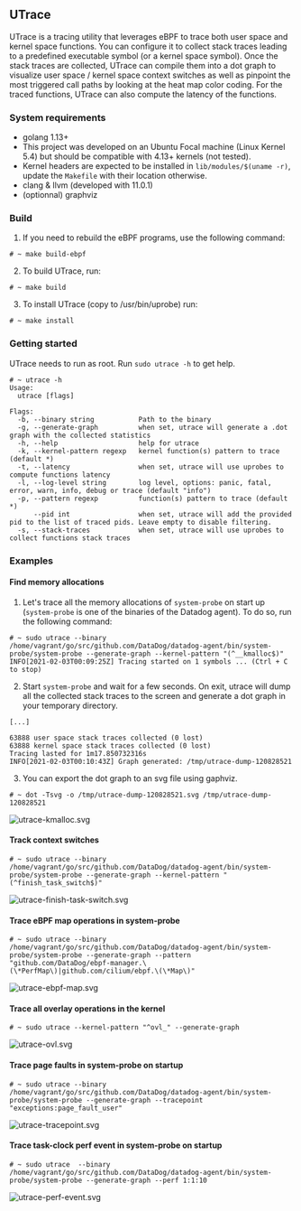 ## UTrace

UTrace is a tracing utility that leverages eBPF to trace both user space and kernel space functions. You can configure it to collect stack traces leading to a predefined executable symbol (or a kernel space symbol). Once the stack traces are collected, UTrace can compile them into a dot graph to visualize user space / kernel space context switches as well as pinpoint the most triggered call paths by looking at the heat map color coding. For the traced functions, UTrace can also compute the latency of the functions.

### System requirements

- golang 1.13+
- This project was developed on an Ubuntu Focal machine (Linux Kernel 5.4) but should be compatible with 4.13+ kernels (not tested).
- Kernel headers are expected to be installed in `lib/modules/$(uname -r)`, update the `Makefile` with their location otherwise.
- clang & llvm (developed with 11.0.1)
- (optionnal) graphviz

### Build

1) If you need to rebuild the eBPF programs, use the following command:

```shell script
# ~ make build-ebpf
```

2) To build UTrace, run:

```shell script
# ~ make build
```

3) To install UTrace (copy to /usr/bin/uprobe) run:
```shell script
# ~ make install
```

### Getting started

UTrace needs to run as root. Run `sudo utrace -h` to get help.

```shell script
# ~ utrace -h
Usage:
  utrace [flags]

Flags:
  -b, --binary string           Path to the binary
  -g, --generate-graph          when set, utrace will generate a .dot graph with the collected statistics
  -h, --help                    help for utrace
  -k, --kernel-pattern regexp   kernel function(s) pattern to trace (default *)
  -t, --latency                 when set, utrace will use uprobes to compute functions latency
  -l, --log-level string        log level, options: panic, fatal, error, warn, info, debug or trace (default "info")
  -p, --pattern regexp          function(s) pattern to trace (default *)
      --pid int                 when set, utrace will add the provided pid to the list of traced pids. Leave empty to disable filtering.
  -s, --stack-traces            when set, utrace will use uprobes to collect functions stack traces
```

### Examples

#### Find memory allocations

1) Let's trace all the memory allocations of `system-probe` on start up (`system-probe` is one of the binaries of the Datadog agent). To do so, run the following command:

```shell script
# ~ sudo utrace --binary /home/vagrant/go/src/github.com/DataDog/datadog-agent/bin/system-probe/system-probe --generate-graph --kernel-pattern "(^__kmalloc$)"
INFO[2021-02-03T00:09:25Z] Tracing started on 1 symbols ... (Ctrl + C to stop)
```

2) Start `system-probe` and wait for a few seconds. On exit, utrace will dump all the collected stack traces to the screen and generate a dot graph in your temporary directory.

```shell script
[...]

63888 user space stack traces collected (0 lost)
63888 kernel space stack traces collected (0 lost)
Tracing lasted for 1m17.850732316s
INFO[2021-02-03T00:10:43Z] Graph generated: /tmp/utrace-dump-120828521
```

3) You can export the dot graph to an svg file using gaphviz.

```shell script
# ~ dot -Tsvg -o /tmp/utrace-dump-120828521.svg /tmp/utrace-dump-120828521
```

![utrace-kmalloc.svg](documentation/utrace-kmalloc.svg)

#### Track context switches

```shell script
# ~ sudo utrace --binary /home/vagrant/go/src/github.com/DataDog/datadog-agent/bin/system-probe/system-probe --generate-graph --kernel-pattern "(^finish_task_switch$)"
```

![utrace-finish-task-switch.svg](documentation/utrace-finish-task-switch.svg)

#### Trace eBPF map operations in system-probe

```shell script
# ~ sudo utrace --binary /home/vagrant/go/src/github.com/DataDog/datadog-agent/bin/system-probe/system-probe --generate-graph --pattern "github.com/DataDog/ebpf-manager.\(\*PerfMap\)|github.com/cilium/ebpf.\(\*Map\)"
```

![utrace-ebpf-map.svg](documentation/utrace-ebpf-map.svg)

#### Trace all overlay operations in the kernel

```shell script
# ~ sudo utrace --kernel-pattern "^ovl_" --generate-graph
```

![utrace-ovl.svg](documentation/utrace-ovl.svg)

#### Trace page faults in system-probe on startup

```shell script
# ~ sudo utrace --binary /home/vagrant/go/src/github.com/DataDog/datadog-agent/bin/system-probe/system-probe --generate-graph --tracepoint "exceptions:page_fault_user"
```

![utrace-tracepoint.svg](documentation/utrace-tracepoint.svg)

#### Trace task-clock perf event in system-probe on startup

```shell script
# ~ sudo utrace  --binary /home/vagrant/go/src/github.com/DataDog/datadog-agent/bin/system-probe/system-probe --generate-graph --perf 1:1:10
```

![utrace-perf-event.svg](documentation/utrace-perf-event.svg)
